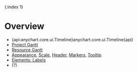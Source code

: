 {:index 1}
# Overview

* {api:anychart.core.ui.Timeline}anychart.core.ui.Timeline{api}
* [Project Gantt](../Project_Chart)
* [Resource Gantt](../Resource_Chart)
* [Appearance](Appearance), [Scale](Scale), [Header](Header), [Markers](Markers), [Tooltip](Tooltip)
* [Elements: Labels](../Elements#labels)
* (?)